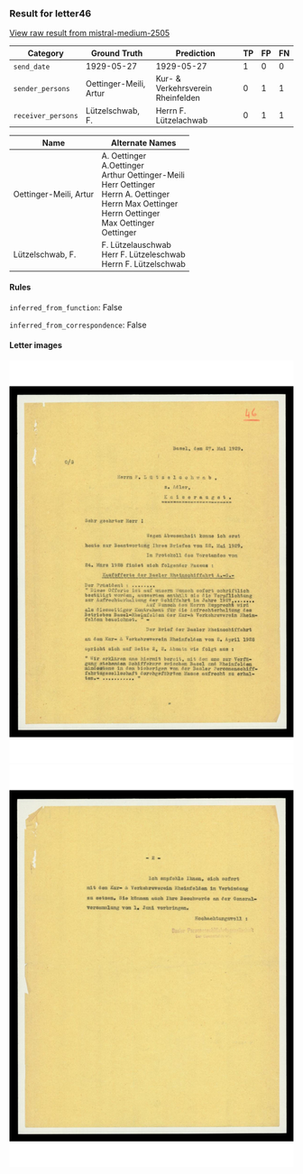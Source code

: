 ### Result for letter46
[View raw result from mistral-medium-2505](https://github.com/RISE-UNIBAS/humanities_data_benchmark/blob/main/results/2025-10-01/T0172/request_T0172_letter46.json)


| Category          | Ground Truth | Prediction | TP | FP | FN |
|------------------|--------------|------------|----|----|----|
| `send_date`        | 1929-05-27 | 1929-05-27 | 1 | 0 | 0 |
| `sender_persons`  | Oettinger-Meili, Artur | Kur- & Verkehrsverein Rheinfelden | 0 | 1 | 1 |
| `receiver_persons` | Lützelschwab, F. | Herrn F. Lützelachwab | 0 | 1 | 1 |

| Name | Alternate Names |
| --- | --- |
| Oettinger-Meili, Artur | A. Oettinger<br>A.Oettinger<br>Arthur Oettinger-Meili<br>Herr Oettinger<br>Herrn A. Oettinger<br>Herrn Max Oettinger<br>Herrn Oettinger<br>Max Oettinger<br>Oettinger |
| Lützelschwab, F. | F. Lützelauschwab<br>Herr F. Lützeleschwab<br>Herrn F. Lützelschwab |

#### Rules
`inferred_from_function`: False

`inferred_from_correspondence`: False

#### Letter images

<img src="https://github.com/RISE-UNIBAS/humanities_data_benchmark/blob/main/benchmarks/metadata_extraction/images/letter46_p1.jpg?raw=true" alt="letter46_p1.jpg" width="800px">

<img src="https://github.com/RISE-UNIBAS/humanities_data_benchmark/blob/main/benchmarks/metadata_extraction/images/letter46_p2.jpg?raw=true" alt="letter46_p2.jpg" width="800px">

